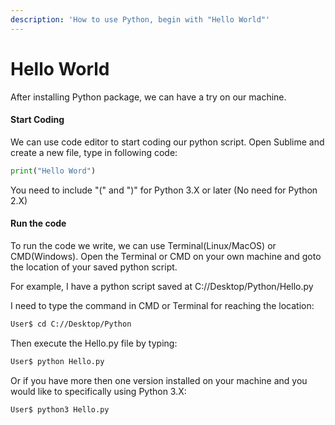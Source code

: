 ```yaml
---
description: 'How to use Python, begin with "Hello World"'
---
```


# Hello World

After installing Python package, we can have a try on our machine.

#### Start Coding

We can use code editor to start coding our python script. Open Sublime and create a new file, type in following code:

```python
print("Hello Word") 
```

You need to include "\(" and "\)" for Python 3.X or later \(No need for Python 2.X\)

#### Run the code

To run the code we write, we can use Terminal\(Linux/MacOS\) or CMD\(Windows\). Open the Terminal or CMD on your own machine and goto the location of your saved python script.

For example, I have a python script saved at C://Desktop/Python/Hello.py

I need to type the command in CMD or Terminal for reaching the location:

```bash
User$ cd C://Desktop/Python
```

Then execute the Hello.py file by typing:

```bash
User$ python Hello.py
```

Or if you have more then one version installed on your machine and you would like to specifically using Python 3.X:

```bash
User$ python3 Hello.py
```

